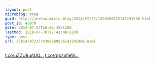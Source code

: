 ```yaml
---
layout: post
microblog: true
guid: http://joshua.micro.blog/2014/07/27/t493260825143291906.html
post_id: 40979
date: 2014-07-27T16:05:19+1100
lastmod: 2019-07-30T17:41:48+1100
type: post
url: /2014/07/27/t493260825143291906.html
---
```

[t.co/uZZU9uAUQ...](http://t.co/uZZU9uAUQV) [t.co/rppzafieW...](http://t.co/rppzafieWj)
